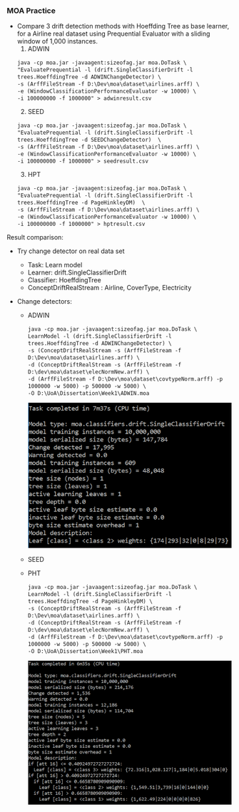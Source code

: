 ### MOA Practice

* Compare 3 drift detection methods with Hoeffding Tree as base learner, for a Airline real dataset using Prequential Evaluator with a sliding window of 1,000 instances.
  1. ADWIN
  ```
  java -cp moa.jar -javaagent:sizeofag.jar moa.DoTask \
  "EvaluatePrequential -l (drift.SingleClassifierDrift -l trees.HoeffdingTree -d ADWINChangeDetector) \
  -s (ArffFileStream -f D:\Dev\moa\dataset\airlines.arff) \
  -e (WindowClassificationPerformanceEvaluator -w 10000) \
  -i 100000000 -f 1000000" > adwinresult.csv
  ```
  2. SEED
  ```
  java -cp moa.jar -javaagent:sizeofag.jar moa.DoTask \
  "EvaluatePrequential -l (drift.SingleClassifierDrift -l trees.HoeffdingTree -d SEEDChangeDetector)  \
  -s (ArffFileStream -f D:\Dev\moa\dataset\airlines.arff) \
  -e (WindowClassificationPerformanceEvaluator -w 10000) \
  -i 100000000 -f 1000000" > seedresult.csv
  ```
  3. HPT
  ```
  java -cp moa.jar -javaagent:sizeofag.jar moa.DoTask \
  "EvaluatePrequential -l (drift.SingleClassifierDrift -l trees.HoeffdingTree -d PageHinkleyDM)  \
  -s (ArffFileStream -f D:\Dev\moa\dataset\airlines.arff) \
  -e (WindowClassificationPerformanceEvaluator -w 10000) \
  -i 100000000 -f 1000000" > hptresult.csv
  ```
Result comparison:




* Try change detector on real data set
  * Task: Learn model
  * Learner: drift.SingleClassifierDrift
  * Classifier: HoeffdingTree
  * ConceptDriftRealStream : Airline, CoverType, Electricity
* Change detectors:

  * ADWIN

    ```
    java -cp moa.jar -javaagent:sizeofag.jar moa.DoTask \
    LearnModel -l (drift.SingleClassifierDrift -l trees.HoeffdingTree -d ADWINChangeDetector) \
    -s (ConceptDriftRealStream -s (ArffFileStream -f D:\Dev\moa\dataset\airlines.arff) \
    -d (ConceptDriftRealStream -s (ArffFileStream -f D:\dev\moa\dataset\elecNormNew.arff) \
    -d (ArffFileStream -f D:\Dev\moa\dataset\covtypeNorm.arff) -p 1000000 -w 5000) -p 500000 -w 5000) \
    -O D:\UoA\Dissertation\Week1\ADWIN.moa
    ```

    ![](/chapter1/adwin.PNG)

  * SEED

  * PHT

    ```
    java -cp moa.jar -javaagent:sizeofag.jar moa.DoTask \
    LearnModel -l (drift.SingleClassifierDrift -l trees.HoeffdingTree -d PageHinkleyDM) \
    -s (ConceptDriftRealStream -s (ArffFileStream -f D:\Dev\moa\dataset\airlines.arff) \
    -d (ConceptDriftRealStream -s (ArffFileStream -f D:\dev\moa\dataset\elecNormNew.arff) \
    -d (ArffFileStream -f D:\Dev\moa\dataset\covtypeNorm.arff) -p 1000000 -w 5000) -p 500000 -w 5000) \
    -O D:\UoA\Dissertation\Week1\PHT.moa
    ```

    ![](/chapter1/PHT.PNG)



